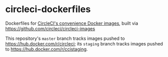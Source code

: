 # circleci-dockerfiles
Dockerfiles for [CircleCI's convenience Docker images](https://hub.docker.com/r/circleci), built via https://github.com/circleci/circleci-images

This repository's `master` branch tracks images pushed to https://hub.docker.com/r/circleci; its `staging` branch tracks images pushed to https://hub.docker.com/r/ccistaging.
